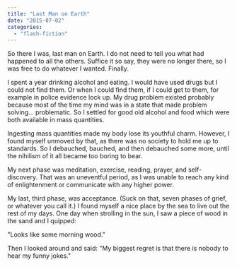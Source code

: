 ```yaml
---
title: "Last Man on Earth"
date: "2015-07-02"
categories: 
  - "flash-fiction"
---
```


So there I was, last man on Earth. I do not need to tell you what had happened to all the others. Suffice it so say, they were no longer there, so I was free to do whatever I wanted. Finally.

I spent a year drinking alcohol and eating. I would have used drugs but I could not find them. Or when I could find them, if I could get to them, for example in police evidence lock up. My drug problem existed probably because most of the time my mind was in a state that made problem solving... problematic. So I settled for good old alcohol and food which were both available in mass quantities.

Ingesting mass quantities made my body lose its youthful charm. However, I found myself unmoved by that, as there was no society to hold me up to standards. So I debauched, bauched, and then debauched some more, until the nihilism of it all became too boring to bear.

My next phase was meditation, exercise, reading, prayer, and self-discovery. That was an uneventful period, as I was unable to reach any kind of enlightenment or communicate with any higher power.

My last, third phase, was acceptance. (Suck on that, seven phases of grief, or whatever you call it.) I found myself a nice place by the sea to live out the rest of my days. One day when strolling in the sun, I saw a piece of wood in the sand and I quipped:

"Looks like some morning wood."

Then I looked around and said: "My biggest regret is that there is nobody to hear my funny jokes."
